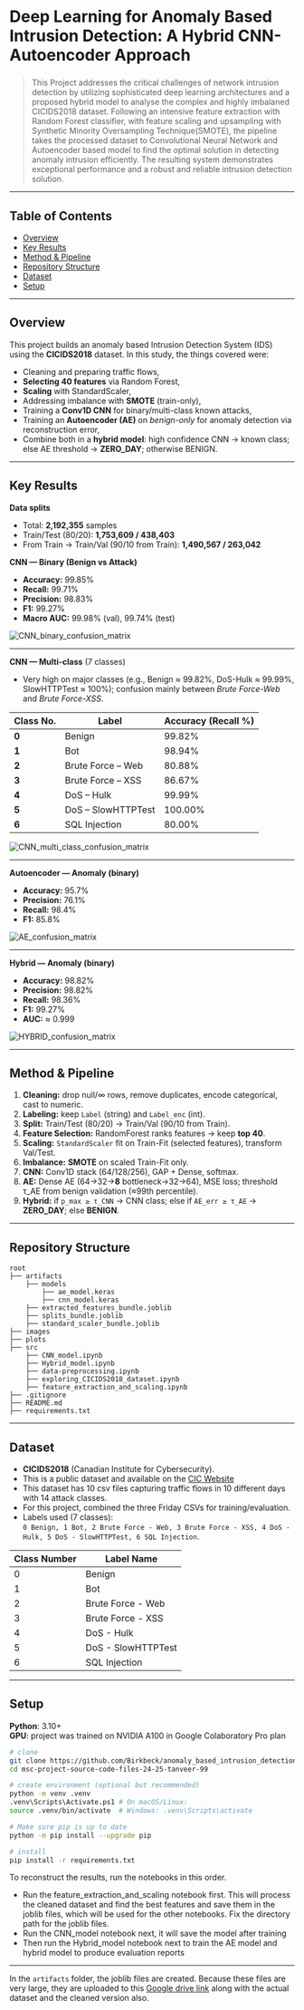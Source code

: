 # Deep Learning for Anomaly Based Intrusion Detection: A Hybrid CNN-Autoencoder Approach
### 

> This Project addresses the critical challenges of network intrusion detection by utilizing sophisticated deep learning architectures and a proposed hybrid model to analyse the complex and highly imbalaned CICIDS2018 dataset. Following an intensive feature extraction with Random Forest classifier, with feature scaling and upsampling with Synthetic Minority Oversampling Technique(SMOTE), the pipeline takes the processed dataset to Convolutional Neural Network and Autoencoder based model to find the optimal solution in detecting anomaly intrusion efficiently. The resulting system demonstrates exceptional performance and a robust and reliable intrusion detection solution. 

---

## Table of Contents
- [Overview](#overview)
- [Key Results](#key-results)
- [Method & Pipeline](#method--pipeline)
- [Repository Structure](#repository-structure)
- [Dataset](#dataset)
- [Setup](#setup)

---

## Overview
This project builds an anomaly based Intrusion Detection System (IDS) using the **CICIDS2018** dataset. In this study, the things covered were:
- Cleaning and preparing traffic flows,
- **Selecting 40 features** via Random Forest,
- **Scaling** with StandardScaler,
- Addressing imbalance with **SMOTE** (train-only),
- Training a **Conv1D CNN** for binary/multi-class known attacks,
- Training an **Autoencoder (AE)** on *benign-only* for anomaly detection via reconstruction error,
- Combine both in a **hybrid model**: high confidence CNN → known class; else AE threshold → **ZERO_DAY**; otherwise BENIGN.


---

## Key Results
**Data splits**
- Total: **2,192,355** samples  
- Train/Test (80/20): **1,753,609 / 438,403**  
- From Train → Train/Val (90/10 from Train): **1,490,567 / 263,042**

**CNN — Binary (Benign vs Attack)**
- **Accuracy:** 99.85%  
- **Recall:** 99.71%  
- **Precision:** 98.83%  
- **F1:** 99.27%  
- **Macro AUC:** 99.98% (val), 99.74% (test)

![CNN_binary_confusion_matrix](plots/CNN_binary_confusion_matrix.png)

---

**CNN — Multi-class** (7 classes)  
- Very high on major classes (e.g., Benign ≈ 99.82%, DoS-Hulk ≈ 99.99%, SlowHTTPTest ≈ 100%); confusion mainly between *Brute Force-Web* and *Brute Force-XSS*.

| Class No. | Label                  | Accuracy (Recall %) |
|-----------|------------------------|----------------------|
| **0**     | Benign                 | 99.82%              |
| **1**     | Bot                    | 98.94%              |
| **2**     | Brute Force – Web      | 80.88%              |
| **3**     | Brute Force – XSS      | 86.67%              |
| **4**     | DoS – Hulk             | 99.99%              |
| **5**     | DoS – SlowHTTPTest     | 100.00%             |
| **6**     | SQL Injection          | 80.00%              |

![CNN_multi_class_confusion_matrix](plots/CNN_multi_class_confusion_matrix.png)

---

**Autoencoder — Anomaly (binary)**
- **Accuracy:** 95.7%  
- **Precision:** 76.1%  
- **Recall:** 98.4%  
- **F1:** 85.8%

![AE_confusion_matrix](plots/AE_confusion_matrix.png)

---

**Hybrid — Anomaly (binary)**
- **Accuracy:** 98.82% 
- **Precision:** 98.82%  
- **Recall:** 98.36%
- **F1:** 99.27% 
- **AUC:** ≈ 0.999

![HYBRID_confusion_matrix](plots/HYBRID_confusion_matrix.png)

---

## Method & Pipeline
1. **Cleaning:** drop null/∞ rows, remove duplicates, encode categorical, cast to numeric.
2. **Labeling:** keep `Label` (string) and `Label_enc` (int).
3. **Split:** Train/Test (80/20) → Train/Val (90/10 from Train).
4. **Feature Selection:** RandomForest ranks features → keep **top 40**.
5. **Scaling:** `StandardScaler` fit on Train-Fit (selected features), transform Val/Test.
6. **Imbalance:** **SMOTE** on scaled Train-Fit only.
7. **CNN:** Conv1D stack (64/128/256), GAP + Dense, softmax.
8. **AE:** Dense AE (64→32→**8** bottleneck→32→64), MSE loss; threshold τ_AE from benign validation (≈99th percentile).
9. **Hybrid:** if `p_max ≥ τ_CNN` → CNN class; else if `AE_err ≥ τ_AE` → **ZERO_DAY**; else **BENIGN**.

---

## Repository Structure
```
root
├── artifacts
    ├── models
        ├── ae_model.keras
        ├── cnn_model.keras
    ├── extracted_features_bundle.joblib
    ├── splits_bundle.joblib
    ├── standard_scaler_bundle.joblib
├── images
├── plots
├── src
    ├── CNN_model.ipynb
    ├── Hybrid_model.ipynb
    ├── data-preprocessing.ipynb
    ├── exploring_CICIDS2018_dataset.ipynb
    ├── feature_extraction_and_scaling.ipynb
├── .gitignore
├── README.md
├── requirements.txt

```


---

## Dataset
- **CICIDS2018** (Canadian Institute for Cybersecurity). 
- This is a public dataset and available on the [CIC Website](https://www.unb.ca/cic/datasets/ids-2018.html)
- This dataset has 10 csv files capturing traffic flows in 10 different days with 14 attack classes. 
- For this project, combined the three Friday CSVs for training/evaluation.  
- Labels used (7 classes):  
  `0 Benign, 1 Bot, 2 Brute Force - Web, 3 Brute Force - XSS, 4 DoS - Hulk, 5 DoS - SlowHTTPTest, 6 SQL Injection`.

| Class Number | Label Name             |
|--------------|------------------------|
| 0            | Benign                 |
| 1            | Bot                    |
| 2            | Brute Force - Web      |
| 3            | Brute Force - XSS      |
| 4            | DoS - Hulk             |
| 5            | DoS - SlowHTTPTest     |
| 6            | SQL Injection          |



---

## Setup
**Python**: 3.10+  
**GPU**: project was trained on NVIDIA A100 in Google Colaboratory Pro plan

```bash
# clone
git clone https://github.com/Birkbeck/anomaly_based_intrusion_detection_system_with_hybrid_approach.git
cd msc-project-source-code-files-24-25-tanveer-99

# create environment (optional but recommended)
python -m venv .venv 
.venv\Scripts\Activate.ps1 # On macOS/Linux:
source .venv/bin/activate  # Windows: .venv\Scripts\activate

# Make sure pip is up to date
python -m pip install --upgrade pip

# install
pip install -r requirements.txt
```

To reconstruct the results, run the notebooks in this order.
- Run the feature_extraction_and_scaling notebook first. This will process the cleaned dataset and find the best features and save them in the joblib files, which will be used for the other notebooks. Fix the directory path for the joblib files.
- Run the CNN_model notebook next, it will save the model after training
- Then run the Hybrid_model notebook next to train the AE model and hybrid model to produce evaluation reports

---

In the `artifacts` folder, the joblib files are created. Because these files are very large, they are uploaded to this [Google drive link](https://drive.google.com/drive/folders/1rXfWz_JDG5E5VEPpD8vQhi_WzCQgz2qY?usp=sharing) along with the actual dataset and the cleaned version also.


